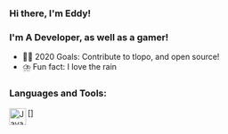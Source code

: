 ### Hi there, I'm Eddy! 

### I'm A Developer, as well as a gamer!
- :pirate_flag: 2020 Goals: Contribute to tlopo, and open source!
- :cloud_with_lightning_and_rain: Fun fact: I love the rain 


### Languages and Tools: 

[<img align="left" alt="Java" width="30px" src="https://www.flaticon.com/svg/vstatic/svg/1260/1260667.svg?token=exp=1618257651~hmac=a2bb1d1847c864057a5c9de3759e3988" />]


[linkedin]: https://linkedin.com/in/eddysantostech